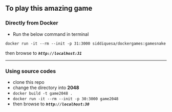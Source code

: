 ## To play this amazing game
### Directly from Docker 
- Run the below command in terminal
```
docker run -it --rm --init -p 31:3000 siddiquesa/dockergames:gamesnake
```
then browse to  _**`http://localhost:31`**_
<hr>

### Using source codes

- clone this repo 
- change the directory into **2048**
- `docker build -t game2048 .`
- `docker run -it --rm --init -p 30:3000 game2048`
- then browse to _**`http://localhost:30`**_
